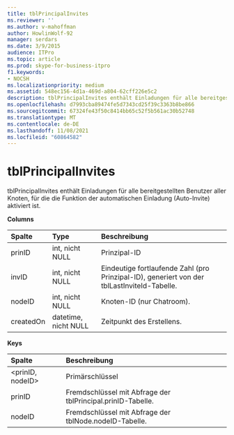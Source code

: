 ```yaml
---
title: tblPrincipalInvites
ms.reviewer: ''
ms.author: v-mahoffman
author: HowlinWolf-92
manager: serdars
ms.date: 3/9/2015
audience: ITPro
ms.topic: article
ms.prod: skype-for-business-itpro
f1.keywords:
- NOCSH
ms.localizationpriority: medium
ms.assetid: 548ec156-4d1a-469d-a804-62cff226e5c2
description: tblPrincipalInvites enthält Einladungen für alle bereitgestellten Benutzer aller Knoten, für die die Funktion der automatischen Einladung (Auto-Invite) aktiviert ist.
ms.openlocfilehash: d7993cba89474fe5d7343cd25f39c3363b8be866
ms.sourcegitcommit: 67324fe43f50c8414bb65c52f5b561ac30b52748
ms.translationtype: MT
ms.contentlocale: de-DE
ms.lasthandoff: 11/08/2021
ms.locfileid: "60864582"
---
```

# <a name="tblprincipalinvites"></a>tblPrincipalInvites
 
tblPrincipalInvites enthält Einladungen für alle bereitgestellten Benutzer aller Knoten, für die die Funktion der automatischen Einladung (Auto-Invite) aktiviert ist.
  
**Columns**

|**Spalte**|**Type**|**Beschreibung**|
|:-----|:-----|:-----|
|prinID  <br/> |int, nicht NULL  <br/> |Prinzipal-ID  <br/> |
|invID  <br/> |int, nicht NULL  <br/> |Eindeutige fortlaufende Zahl (pro Prinzipal-ID), generiert von der tblLastInviteId-Tabelle.  <br/> |
|nodeID  <br/> |int, nicht NULL  <br/> |Knoten-ID (nur Chatroom).  <br/> |
|createdOn  <br/> |datetime, nicht NULL  <br/> |Zeitpunkt des Erstellens.  <br/> |
   
**Keys**

|**Spalte**|**Beschreibung**|
|:-----|:-----|
|\<prinID, nodeID\>  <br/> |Primärschlüssel  <br/> |
|prinID  <br/> |Fremdschlüssel mit Abfrage der tblPrincipal.prinID-Tabelle.  <br/> |
|nodeID  <br/> |Fremdschlüssel mit Abfrage der tblNode.nodeID-Tabelle.  <br/> |
   

